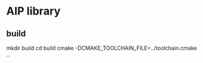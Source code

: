 AIP library
=====================================

build
--------
mkdir build
cd build
cmake -DCMAKE_TOOLCHAIN_FILE=../toolchain.cmake ..
